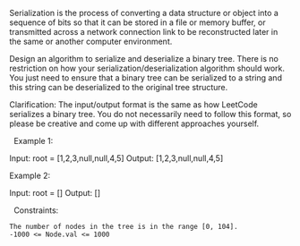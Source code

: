 Serialization is the process of converting a data structure or object into a sequence of bits so that it can be stored in a file or memory buffer, or transmitted across a network connection link to be reconstructed later in the same or another computer environment.

Design an algorithm to serialize and deserialize a binary tree. There is no restriction on how your serialization/deserialization algorithm should work. You just need to ensure that a binary tree can be serialized to a string and this string can be deserialized to the original tree structure.

Clarification: The input/output format is the same as how LeetCode serializes a binary tree. You do not necessarily need to follow this format, so please be creative and come up with different approaches yourself.

 
Example 1:

Input: root = [1,2,3,null,null,4,5]
Output: [1,2,3,null,null,4,5]


Example 2:

Input: root = []
Output: []


 
Constraints:


	The number of nodes in the tree is in the range [0, 104].
	-1000 <= Node.val <= 1000

